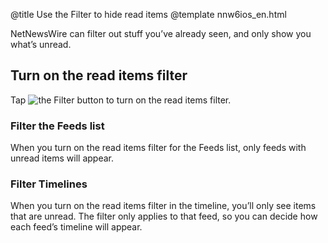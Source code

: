 @title Use the Filter to hide read items
@template nnw6ios_en.html

NetNewsWire can filter out stuff you’ve already seen, and only show you what’s unread.


Turn on the read items filter
-----------------------------

Tap <img src="../../../images/ios-icon-filter.png" alt="the Filter button" class="ios-inline-button" /> to turn on the read items filter.

### Filter the Feeds list

When you turn on the read items filter for the Feeds list, only feeds with unread items will appear.

### Filter Timelines

When you turn on the read items filter in the timeline, you’ll only see items that are unread. The filter only applies to that feed, so you can decide how each feed’s timeline will appear.